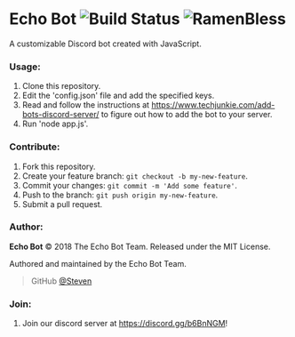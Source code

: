 # Echo Bot ![Build Status](https://travis-ci.org/stevenruidigao/echo-bot.svg?branch=master) ![RamenBless](https://cdn.rawgit.com/LunaGao/BlessYourCodeTag/master/tags/ramen.svg)

A customizable Discord bot created with JavaScript.

### Usage:
1. Clone this repository.
2. Edit the 'config.json' file and add the specified keys.
3. Read and follow the instructions at https://www.techjunkie.com/add-bots-discord-server/ to figure out how to add the bot to your server.
4. Run 'node app.js'.

### Contribute:

1. Fork this repository.
2. Create your feature branch: `git checkout -b my-new-feature`.
3. Commit your changes: `git commit -m 'Add some feature'`.
4. Push to the branch: `git push origin my-new-feature`.
5. Submit a pull request.

### Author:

**Echo Bot** © 2018 The Echo Bot Team. Released under the MIT License.<br>

Authored and maintained by the Echo Bot Team.

> GitHub [@Steven](https://github.com/stevenruidigao)

### Join:
1. Join our discord server at https://discord.gg/b6BnNGM!
